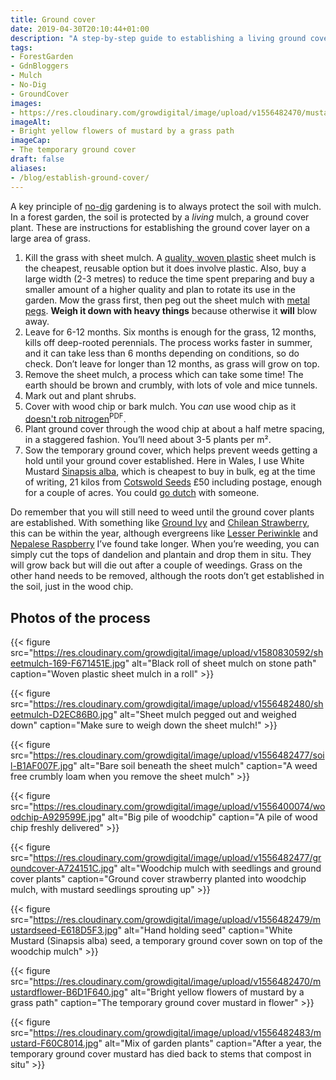 ```yaml
---
title: Ground cover
date: 2019-04-30T20:10:44+01:00
description: "A step-by-step guide to establishing a living ground cover: to protect the soil, create a habitat for wildlife and provide you with a harvest. Win, win, win."
tags: 
- ForestGarden
- GdnBloggers
- Mulch
- No-Dig
- GroundCover
images: 
- https://res.cloudinary.com/growdigital/image/upload/v1556482470/mustardflower-B6D1F640.jpg
imageAlt: 
- Bright yellow flowers of mustard by a grass path
imageCap:
- The temporary ground cover 
draft: false
aliases:
- /blog/establish-ground-cover/
---
```


A key principle of [no-dig](https://en.wikipedia.org/wiki/No-dig_gardening) gardening is to always protect the soil with mulch. In a forest garden, the soil is protected by a _living_ mulch, a ground cover plant. These are instructions for establishing the ground cover layer on a large area of grass.

1. Kill the grass with sheet mulch. A [quality, woven plastic](https://www.phormium.com/en/applications/horticulture/black-ground-covers) sheet mulch is the cheapest, reusable option but it does involve plastic. Also, buy a large width (2-3 metres) to reduce the time spent preparing and buy a smaller amount of a higher quality and plan to rotate its use in the garden. Mow the grass first, then peg out the sheet mulch with [metal pegs](https://duckduckgo.com/?q=metal+ground+cover+pegs&t=osx&iax=images&ia=images). **Weigh it down with heavy things** because otherwise it **will** blow away.
2. Leave for 6-12 months. Six months is enough for the grass, 12 months, kills off deep-rooted perennials.  The process works faster in summer, and it can take less than 6 months depending on conditions, so do check. Don’t leave for longer than 12 months, as grass will grow on top.
3. Remove the sheet mulch, a process which can take some time! The earth should be brown and crumbly, with lots of vole and mice tunnels. 
4. Mark out and plant shrubs.
5. Cover with wood chip or bark mulch. You _can_ use wood chip as it [doesn't rob nitrogen](https://s3.wp.wsu.edu/uploads/sites/403/2015/03/wood-chips.pdf)<sup>PDF</sup>.
6. Plant ground cover through the wood chip at about a half metre spacing, in a staggered fashion. You’ll need about 3-5 plants per m².
7. Sow the temporary ground cover, which helps prevent weeds getting a hold until your ground cover established. Here in Wales, I use White Mustard [Sinapsis alba](https://pfaf.org/user/plant.aspx?latinname=Sinapis+alba), which is cheapest to buy in bulk, eg at the time of writing, 21 kilos from [Cotswold Seeds](https://www.cotswoldseeds.com/products/1584/mustard-sinapsis-alba) £50 including postage, enough for a couple of acres. You could [go dutch](https://en.oxforddictionaries.com/definition/us/go_dutch) with someone.

Do remember that you will still need to weed until the ground cover plants are established. With something like [Ground Ivy](https://pfaf.org/user/plant.aspx?latinname=Glechoma+hederacea) and [Chilean Strawberry](https://pfaf.org/user/plant.aspx?latinname=Fragaria+chiloensis), this can be within the year, although evergreens like [Lesser Periwinkle](https://pfaf.org/user/plant.aspx?latinname=Vinca+minor) and [Nepalese Raspberry](https://pfaf.org/user/plant.aspx?latinname=Rubus+nepalensis) I’ve found take longer. When you’re weeding, you can simply cut the tops of dandelion and plantain and drop them in situ. They will grow back but will die out after a couple of weedings. Grass on the other hand needs to be removed, although the roots don’t get established in the soil, just in the wood chip.

## Photos of the process

{{< figure src="https://res.cloudinary.com/growdigital/image/upload/v1580830592/sheetmulch-169-F671451E.jpg" alt="Black roll of sheet mulch on stone path" caption="Woven plastic sheet mulch in a roll" >}}

{{< figure src="https://res.cloudinary.com/growdigital/image/upload/v1556482480/sheetmulch-D2EC86B0.jpg" alt="Sheet mulch pegged out and weighed down" caption="Make sure to weigh down the sheet mulch!" >}}

{{< figure src="https://res.cloudinary.com/growdigital/image/upload/v1556482477/soil-B1AF007F.jpg" alt="Bare soil beneath the sheet mulch" caption="A weed free crumbly loam when you remove the sheet mulch" >}}

{{< figure src="https://res.cloudinary.com/growdigital/image/upload/v1556400074/woodchip-A929599E.jpg" alt="Big pile of woodchip" caption="A pile of wood chip freshly delivered" >}}

{{< figure src="https://res.cloudinary.com/growdigital/image/upload/v1556482477/groundcover-A724151C.jpg" alt="Woodchip mulch with seedlings and ground cover plants" caption="Ground cover strawberry planted into woodchip mulch, with mustard seedlings sprouting up" >}}

{{< figure src="https://res.cloudinary.com/growdigital/image/upload/v1556482479/mustardseed-E618D5F3.jpg" alt="Hand holding seed" caption="White Mustard (Sinapsis alba) seed, a temporary ground cover sown on top of the woodchip mulch" >}}

{{< figure src="https://res.cloudinary.com/growdigital/image/upload/v1556482470/mustardflower-B6D1F640.jpg" alt="Bright yellow flowers of mustard by a grass path" caption="The temporary ground cover mustard in flower" >}}

{{< figure src="https://res.cloudinary.com/growdigital/image/upload/v1556482483/mustard-F60C8014.jpg" alt="Mix of garden plants" caption="After a year, the temporary ground cover mustard has died back to stems that compost in situ" >}}
